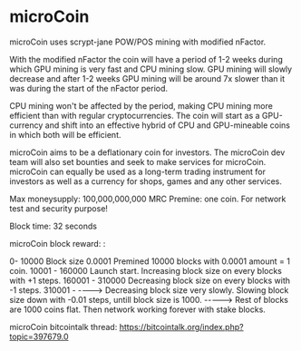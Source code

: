 microCoin
==============

microCoin uses scrypt-jane POW/POS mining with modified nFactor.

With the modified nFactor the coin will have a period of 1-2 weeks during which GPU mining is very fast and CPU mining slow. 
GPU mining will slowly decrease and after 1-2 weeks GPU mining will be around 7x slower than it was during the start of the nFactor period.

CPU mining won't be affected by the period, making CPU mining more efficient than with regular cryptocurrencies. 
The coin will start as a GPU-currency and shift into an effective hybrid of CPU and GPU-mineable coins in which both will be efficient.

microCoin aims to be a deflationary coin for investors. 
The microCoin dev team will also set bounties and seek to make services for microCoin.
microCoin can equally be used as a long-term trading instrument for investors as well as a currency for shops, games and any other services.


Max moneysupply: 100,000,000,000 MRC
Premine: one coin. For network test and security purpose!

Block time: 32 seconds
 


microCoin block reward: :

0- 10000 			Block size 0.0001  Premined 10000 blocks with 0.0001 amount = 1 coin. 
10001   - 160000        	Launch start. Increasing block size on every blocks with +1 steps.
160001  - 310000		Decreasing block size on every blocks with -1 steps.
310001  - ---->			Decreasing block size very slowly. Slowing block size down with -0.01 steps, untill block size is 1000. 
----->				Rest of blocks are 1000 coins flat. Then network working forever with stake blocks. 

microCoin bitcointalk thread:
https://bitcointalk.org/index.php?topic=397679.0